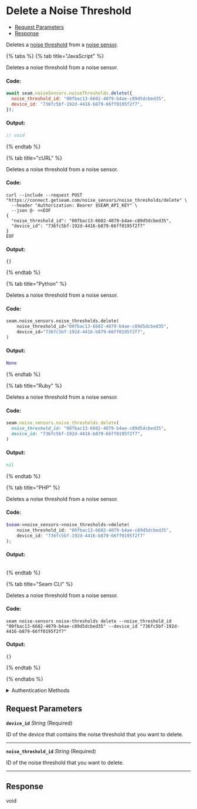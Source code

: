 # Delete a Noise Threshold

- [Request Parameters](#request-parameters)
- [Response](#response)

Deletes a [noise threshold](https://docs.seam.co/latest/capability-guides/noise-sensors/configure-noise-threshold-settings) from a [noise sensor](https://docs.seam.co/latest/capability-guides/noise-sensors).


{% tabs %}
{% tab title="JavaScript" %}

Deletes a noise threshold from a noise sensor.

#### Code:

```javascript
await seam.noiseSensors.noiseThresholds.delete({
  noise_threshold_id: "00fbac13-6602-4079-b4ae-c89d5dcbed35",
  device_id: "736fc5bf-192d-4416-b879-66ff0195f2f7",
});
```

#### Output:

```javascript
// void
```
{% endtab %}

{% tab title="cURL" %}

Deletes a noise threshold from a noise sensor.

#### Code:

```curl
curl --include --request POST "https://connect.getseam.com/noise_sensors/noise_thresholds/delete" \
  --header "Authorization: Bearer $SEAM_API_KEY" \
  --json @- <<EOF
{
  "noise_threshold_id": "00fbac13-6602-4079-b4ae-c89d5dcbed35",
  "device_id": "736fc5bf-192d-4416-b879-66ff0195f2f7"
}
EOF
```

#### Output:

```curl
{}
```
{% endtab %}

{% tab title="Python" %}

Deletes a noise threshold from a noise sensor.

#### Code:

```python
seam.noise_sensors.noise_thresholds.delete(
    noise_threshold_id="00fbac13-6602-4079-b4ae-c89d5dcbed35",
    device_id="736fc5bf-192d-4416-b879-66ff0195f2f7",
)
```

#### Output:

```python
None
```
{% endtab %}

{% tab title="Ruby" %}

Deletes a noise threshold from a noise sensor.

#### Code:

```ruby
seam.noise_sensors.noise_thresholds.delete(
  noise_threshold_id: "00fbac13-6602-4079-b4ae-c89d5dcbed35",
  device_id: "736fc5bf-192d-4416-b879-66ff0195f2f7",
)
```

#### Output:

```ruby
nil
```
{% endtab %}

{% tab title="PHP" %}

Deletes a noise threshold from a noise sensor.

#### Code:

```php
$seam->noise_sensors->noise_thresholds->delete(
    noise_threshold_id: "00fbac13-6602-4079-b4ae-c89d5dcbed35",
    device_id: "736fc5bf-192d-4416-b879-66ff0195f2f7"
);
```

#### Output:

```php

```
{% endtab %}

{% tab title="Seam CLI" %}

Deletes a noise threshold from a noise sensor.

#### Code:

```seam_cli
seam noise-sensors noise-thresholds delete --noise_threshold_id "00fbac13-6602-4079-b4ae-c89d5dcbed35" --device_id "736fc5bf-192d-4416-b879-66ff0195f2f7"
```

#### Output:

```seam_cli
{}
```
{% endtab %}

{% endtabs %}


<details>

<summary>Authentication Methods</summary>

- API key
- Personal access token
  <br>Must also include the `seam-workspace` header in the request.

To learn more, see [Authentication](https://docs.seam.co/latest/api/authentication).
</details>

## Request Parameters

**`device_id`** *String* (Required)

ID of the device that contains the noise threshold that you want to delete.

---

**`noise_threshold_id`** *String* (Required)

ID of the noise threshold that you want to delete.

---


## Response

void

